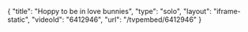 {
    "title": "Hoppy to be in love bunnies",
    "type": "solo",
    "layout": "iframe-static",
    "videoId": "6412946",
    "url": "\/tvpembed\/6412946"
}